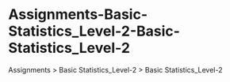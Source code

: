 # Assignments-Basic-Statistics_Level-2-Basic-Statistics_Level-2
Assignments > Basic Statistics_Level-2 > Basic Statistics_Level-2
